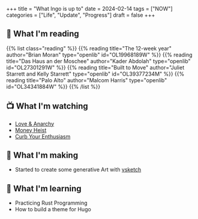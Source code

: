 +++
title = "What Ingo is up to"
date = 2024-02-14
tags = ["NOW"]
categories = ["Life", "Update", "Progress"]
draft = false
+++

## 📖 What I'm reading

{{% list class="reading" %}}
{{% reading title="The 12-week year" author="Brian Moran" type="openlib" id="OL19968189W" %}}
{{% reading title="Das Haus an der Moschee" author="Kader Abdolah" type="openlib" id="OL27301291W" %}}
{{% reading title="Built to Move" author="Juliet Starrett and Kelly Starrett" type="openlib" id="OL39377234M" %}}
{{% reading title="Palo Alto" author="Malcom Harris" type="openlib" id="OL34341884W" %}}
{{% /list %}}

## 📺 What I'm watching

- [Love & Anarchy](https://www.netflix.com/title/81069541)
- [Money Heist](https://www.netflix.com/title/80192098)
- [Curb Your Enthusiasm](https://www.imdb.com/title/tt0264235/)

## 🧰 What I'm making

- Started to create some generative Art with [vsketch](https://vsketch.readthedocs.io/en/latest/)

## 🔬 What I'm learning

- Practicing Rust Programming
- How to build a theme for Hugo
